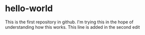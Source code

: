 # hello-world
This is the first repository in github.
I'm trying this in the hope of understanding how this works.
This line is added in the second edit
